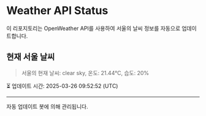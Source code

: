
# Weather API Status

이 리포지토리는 OpenWeather API를 사용하여 서울의 날씨 정보를 자동으로 업데이트합니다.

## 현재 서울 날씨
> 서울의 현재 날씨: clear sky, 온도: 21.44°C, 습도: 20%

⏳ 업데이트 시간: 2025-03-26 09:52:52 (UTC)

---
자동 업데이트 봇에 의해 관리됩니다.
